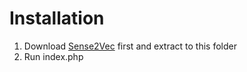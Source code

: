 # Installation

1. Download [Sense2Vec](https://github.com/explosion/sense2vec/releases/download/v1.0.0/s2v_reddit_2015_md.tar.gz) first and extract to this folder
2. Run index.php